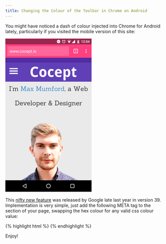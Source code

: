 ```yaml
---
title: Changing the Colour of the Toolbar in Chrome on Android
---
```


You might have noticed a dash of colour injected into Chrome for Android lately, particularly if you visited the mobile version of this site:

![Coloured toolbar in chrome for android](/images/development/chrome-android-toolbar-colour.png)

This [nifty new feature](https://developers.google.com/web/updates/2014/11/Support-for-theme-color-in-Chrome-39-for-Android?hl=en) was released by Google late last year in version 39. Implementation is very simple, just add the following META tag to the <head> section of your page, swapping the hex colour for any valid css colour value:

{% highlight html %}
<meta name="theme-color" content="#ff4081">
{% endhighlight %}

Enjoy!

